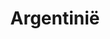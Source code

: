 ---
title: "Argentinië"
introtext: "Argentinië is het grootste Spaanstalige land ter wereld en ligt in Zuid Amerika. Het land staat bekend om de tango, wat zijn oorsprong hier vindt. Omdat Argentinië zo groot is zijn er ook veel verschillen in klimaat en landschap. Zo heb je het adembenemende Andes gebergte in het westen, maar ook een lange kustlijn in het oosten. De woestijnen, gigantische ijsvelden en de dorre steppen in Patagonië zorgen voor een onwaarschijnlijke veelzijdigheid. En wat te denken van de westerse metropool Buenos Aires, waar op elke hoek van de straat de tango gedanst wordt. Kortom, voor de avontuurlijke backpacker is dit the place to be!"
introimage: "https://lh3.googleusercontent.com/IQvQP4Q4Zvv5_YhpX1aLa-s8zjba8HaErnBpy_Fd6NELhwt-TB5JhIC_51UV70SnTKogcv37RJyluV3RZ5XYqCToCXJCJ_TXd9N8AEIGWzSvt-cF60MS-izqQH1DctX80iJwJgJoJQ=w800"
surface: "2.780.000"
inhabitants: "40.100.000"
rate: "65,87"
valuta: "peso"
need_to_know_text: ""
need_to_know_more_text: ""
fact_one_text: ""
fact_two_text: ""
bigmac_index: ""
images: "https://lh3.googleusercontent.com/TSYBH11jvMTteQoYaE3mlII6cmGMHkiz9cOQTxX6MOOiPE2R6RUr-VbCxg4JPrNMp_ufVgPzKYGghlaiUu3-bGSElZGqOs413jB7igLpPvAO8pRgpSk1jjmmb0mD25_bOTcA2027Dw=w800|https://lh3.googleusercontent.com/0y5UVCUApHMWDiZjy-WjKomMq_tlJA6Fi1-3zem-mw1xJuzpmIt6ERL9--fxVjEDcyKWQ8G3pPbgeqt8v04FpXINwJ2Ly5JvmWK2mJTwMMeAY7PUB8z3HjuDFUZur-bpEfzldXVSfg=w800|https://lh3.googleusercontent.com/0-ZRWbBmnHT7Mae12QlW_XIYclBVi0ym4Ffr03niIwIElnUTWD5GEawa0Nt3j7A2CyJ0MwTBcB_SW0VuR84dm_kHXQWluCmfbKSsSrEPLkLqbkomvAi8Ehe6twfL5uOQaFSD92bmYA=w800|https://lh3.googleusercontent.com/OrrHgoDo7CPKdAju1N7l_eAbcxXAF7WpHoGgxG8ZrHi9V47jtc_PF53fyIlxcQleqZx6ju_vHxp-LIYLf65j3j5XW2Tt676D0gbTytx9yWa_AM4Dt8W_ziO88aK60MoeJChRTMHN_A=w800"
flight_button_title: "Check vluchtprijzen Argentinië"
flight_button_url: "https://lt45.net/c/?si=11986&li=1528136&wi=335922&ws=&dl=transport%2Fflights%2Fnl%2Far%2F%3Flocale%3Dnl-NL%26currency%3DEUR%26market%3DNL"
inspiration_url: "https://partner.bol.com/click/click?p=2&t=url&s=1025999&f=TXL&url=https%3A%2F%2Fwww.bol.com%2Fnl%2Fp%2Flonely-planet-argentina%2F9200000096913067%2F&name=Lonely%20Planet%20Argentina%20(ebook)%2C%20Lonely%20Planet"
---
